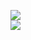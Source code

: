 [![](https://img.shields.io/badge/Made%20With-Github%20Spray-lightgrey.svg?style=for-the-badge&logo=github)](https://github.com/Annihil/github-spray#14011)  
[![](https://i.imgur.com/2DrTn0Z.gif)](https://github.com/Annihil/github-spray)